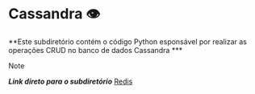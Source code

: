 # Cassandra 👁️
**Este subdiretório contém o código Python esponsável por realizar as operações CRUD no banco de dados Cassandra ***</br>
>[!NOTE]
>**_Link direto para o subdiretório_** [Redis](https://github.com/miguelcondesantos/NoSQL/tree/Cassandra/Cassandra)
